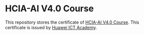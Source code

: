 # HCIA-AI V4.0 Course

This repository stores the certificate of [HCIA-AI V4.0 Course](https://talent.shixizhi.huawei.com/course/1365189427395223554/application-view?courseId=1915603233239625730&appId=1916373114050527234&appType=1&status=published&sxz-lang=en_US). This certificate is issued by [Huawei ICT Academy](https://r.huaweistatic.com/s/gray/hwtalent/lst/ict-academy/#/home).